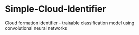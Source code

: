 # Simple-Cloud-Identifier
Cloud formation identifier - trainable classification model using convolutional neural networks
